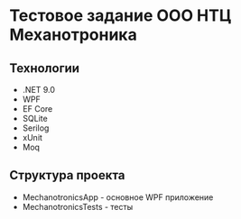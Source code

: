 # Тестовое задание ООО НТЦ Механотроника

## Технологии
- .NET 9.0
- WPF
- EF Core
- SQLite
- Serilog
- xUnit
- Moq

## Структура проекта
- MechanotronicsApp - основное WPF приложение
- MechanotronicsTests - тесты